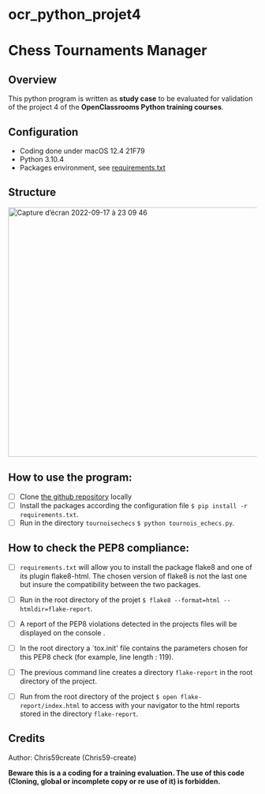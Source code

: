 # ocr_python_projet4
# Chess Tournaments Manager
## Overview
This python program is written as **study case** to be evaluated for validation of the project 4 of the **OpenClassrooms Python training courses**.

## Configuration
- Coding done under macOS 12.4 21F79
- Python 3.10.4
- Packages environment, see [requirements.txt](/requirements.txt)

## Structure
<img width="506" alt="Capture d’écran 2022-09-17 à 23 09 46" src="https://user-images.githubusercontent.com/65560007/190876742-aa13ad0b-b846-46b5-9e62-b4168496e9a3.png">


## How to use the program:
- [ ] Clone [the github repository](https://github.com/Chris59-create/ocr_python_projet4.git) locally
- [ ] Install the packages according the configuration file `$ pip install -r requirements.txt`.
- [ ] Run in the directory `tournoisechecs` `$ python tournois_echecs.py`.

## How to check the PEP8 compliance:
- [ ] `requirements.txt` will allow you to install the package flake8 and one of its plugin flake8-html. The chosen version of flake8 is not the last one but insure the compatibility between the two packages.
- [ ] Run in the root directory of the projet `$ flake8 --format=html --htmldir=flake-report`.
- [ ] A report of the PEP8 violations detected in the projects files will be displayed on the console .
- [ ] In the root directory a `tox.init' file contains the parameters chosen for this PEP8 check (for example, line length : 119).
- [ ] The previous command line creates a directory `flake-report` in the root directory of the project.
- [ ] Run from the root directory of the project `$ open flake-report/index.html` to access with your navigator to the html reports stored in the directory `flake-report`.


## Credits
Author: Chris59create (Chris59-create)

**Beware this is a a coding for a training evaluation. The use of this code (Cloning, global or incomplete copy or re use of it) is forbidden.**
